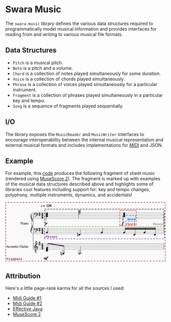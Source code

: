 # Swara Music
The ```swara-music``` library defines the various data structures required to programmatically model musical information and provides interfaces for reading from and writing to various musical file formats.

## Data Structures
* ```Pitch``` is a musical pitch.
* ```Note``` is a pitch and a volume.
* ```Chord``` is a collection of notes played simultaneously for some duration.
* ```Voice``` is a collection of chords played simultaneously.
* ```Phrase``` is a collection of voices played simultaneously for a particular instrument.
* ```Fragment``` is a collection of phrases played simultaneously in a particular key and tempo.
* ```Song``` is a sequence of fragments played sequentially.

## I/O
The library exposes the ```MusicReader``` and ```MusicWriter``` interfaces to encourage interoperability between the internal musical representation and external musical formats and includes implementations for [MIDI](https://en.wikipedia.org/wiki/MIDI) and JSON.

## Example
For example, this [code](https://gist.github.com/ashwin153/d86292dbfc346b48d7e8f9e79db463fd) produces the following fragment of sheet music (rendered using [MuseScore 2](https://musescore.org/en/2.0)). The fragment is marked up with examples of the musical data structures described above and highlights some of libraries cool features including support for: key and tempo changes, polyphony, multiple instruments, dynamics, and accidentals!

![Sample Song](https://raw.githubusercontent.com/ashwin153/swara/master/swara-assets/swara-pics/sample-song.png)

## Attribution
Here's a little page-rank karma for all the sources I used:
- [Midi Guide #1](http://www.somascape.org/midi/tech/mfile.html)
- [Midi Guide #2](https://www.csie.ntu.edu.tw/~r92092/ref/midi/)
- [Effective Java](https://github.com/HackathonHackers/programming-ebooks/blob/master/Java/Effective%20Java%20(2nd%20Edition).pdf)
- [MuseScore 2](https://musescore.org/en/2.0)
